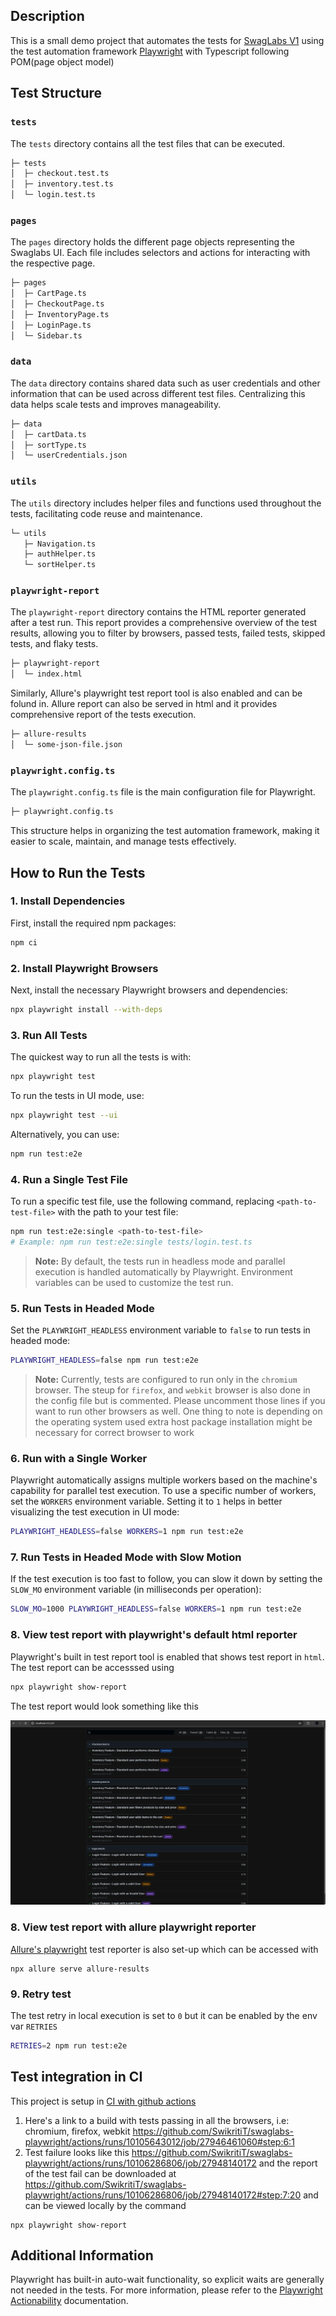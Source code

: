 ## Description

This is a small demo project that automates the tests for [SwagLabs V1](https://www.saucedemo.com/v1/index.html) using the test automation framework [Playwright](https://playwright.dev/) with Typescript following POM(page object model)

## Test Structure

### `tests`

The `tests` directory contains all the test files that can be executed.

```bash
├─ tests
│  ├─ checkout.test.ts
│  ├─ inventory.test.ts
│  └─ login.test.ts
```

### `pages`

The `pages` directory holds the different page objects representing the Swaglabs UI. Each file includes selectors and actions for interacting with the respective page.

```bash
├─ pages
│  ├─ CartPage.ts
│  ├─ CheckoutPage.ts
│  ├─ InventoryPage.ts
│  ├─ LoginPage.ts
│  └─ Sidebar.ts
```

### `data`

The `data` directory contains shared data such as user credentials and other information that can be used across different test files. Centralizing this data helps scale tests and improves manageability.

```bash
├─ data
│  ├─ cartData.ts
│  ├─ sortType.ts
│  └─ userCredentials.json
```

### `utils`

The `utils` directory includes helper files and functions used throughout the tests, facilitating code reuse and maintenance.

```bash
└─ utils
   ├─ Navigation.ts
   ├─ authHelper.ts
   └─ sortHelper.ts
```

### `playwright-report`

The `playwright-report` directory contains the HTML reporter generated after a test run. This report provides a comprehensive overview of the test results, allowing you to filter by browsers, passed tests, failed tests, skipped tests, and flaky tests.

```bash
├─ playwright-report
│  └─ index.html
```

Similarly, Allure's playwright test report tool is also enabled and can be folund in. Allure report can also be served in html and it provides comprehensive report of the tests execution.

```bash
├─ allure-results
│  └─ some-json-file.json
```

### `playwright.config.ts`

The `playwright.config.ts` file is the main configuration file for Playwright.

```bash
├─ playwright.config.ts
```

This structure helps in organizing the test automation framework, making it easier to scale, maintain, and manage tests effectively.

## How to Run the Tests

### 1. Install Dependencies

First, install the required npm packages:

```bash
npm ci
```

### 2. Install Playwright Browsers

Next, install the necessary Playwright browsers and dependencies:

```bash
npx playwright install --with-deps
```

### 3. Run All Tests

The quickest way to run all the tests is with:

```bash
npx playwright test
```

To run the tests in UI mode, use:

```bash
npx playwright test --ui
```

Alternatively, you can use:

```bash
npm run test:e2e
```

### 4. Run a Single Test File

To run a specific test file, use the following command, replacing `<path-to-test-file>` with the path to your test file:

```bash
npm run test:e2e:single <path-to-test-file>
# Example: npm run test:e2e:single tests/login.test.ts
```

> **Note:** By default, the tests run in headless mode and parallel execution is handled automatically by Playwright. Environment variables can be used to customize the test run.

### 5. Run Tests in Headed Mode

Set the `PLAYWRIGHT_HEADLESS` environment variable to `false` to run tests in headed mode:

```bash
PLAYWRIGHT_HEADLESS=false npm run test:e2e
```

> **Note:** Currently, tests are configured to run only in the `chromium` browser. The steup for `firefox`, and `webkit` browser is also done in the config file but is commented. Please uncomment those lines if you want to run other browsers as well. One thing to note is depending on the operating system used extra host package installation might be necessary for correct browser to work

### 6. Run with a Single Worker

Playwright automatically assigns multiple workers based on the machine's capability for parallel test execution. To use a specific number of workers, set the `WORKERS` environment variable. Setting it to `1` helps in better visualizing the test execution in UI mode:

```bash
PLAYWRIGHT_HEADLESS=false WORKERS=1 npm run test:e2e
```

### 7. Run Tests in Headed Mode with Slow Motion

If the test execution is too fast to follow, you can slow it down by setting the `SLOW_MO` environment variable (in milliseconds per operation):

```bash
SLOW_MO=1000 PLAYWRIGHT_HEADLESS=false WORKERS=1 npm run test:e2e
```

### 8. View test report with playwright's default html reporter 

Playwright's built in test report tool is enabled that shows test report in `html`. The test report can be accesssed using

```bash
npx playwright show-report
```

The test report would look something like this

![test report](testReport.png)

### 8. View test report with allure playwright reporter 
[Allure's playwright](https://allurereport.org/docs/playwright/) test reporter is also set-up which can be accessed with 

```
npx allure serve allure-results
```

### 9. Retry test

The test retry in local execution is set to `0` but it can be enabled by the env var `RETRIES`

```bash
RETRIES=2 npm run test:e2e
```

## Test integration in CI

This project is setup in [CI with github actions](https://github.com/SwikritiT/swaglabs-playwright/actions)

1. Here's a link to a build with tests passing in all the browsers, i.e: chromium, firefox, webkit https://github.com/SwikritiT/swaglabs-playwright/actions/runs/10105643012/job/27946461060#step:6:1
2. Test failure looks like this https://github.com/SwikritiT/swaglabs-playwright/actions/runs/10106286806/job/27948140172 and the report of the test fail can be downloaded at https://github.com/SwikritiT/swaglabs-playwright/actions/runs/10106286806/job/27948140172#step:7:20 and can be viewed locally by the command

```
npx playwright show-report
```

## Additional Information

Playwright has built-in auto-wait functionality, so explicit waits are generally not needed in the tests. For more information, please refer to the [Playwright Actionability](https://playwright.dev/docs/actionability) documentation.

